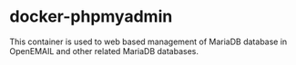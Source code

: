 # docker-phpmyadmin
This container is used to web based management of MariaDB database in OpenEMAIL and other related MariaDB databases.
